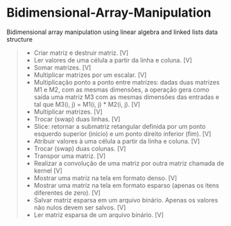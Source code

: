 # Bidimensional-Array-Manipulation
Bidimensional array manipulation using linear algebra and linked lists data structure

> - Criar matriz e destruir matriz. [V]
> - Ler valores de uma célula a partir da linha e coluna. [V]
> - Somar matrizes. [V]
> - Multiplicar matrizes por um escalar. [V]
> - Multiplicação ponto a ponto entre matrizes: dadas duas matrizes M1 e M2, com as mesmas dimensões, a operação gera como saída uma matriz M3 com as mesmas dimensões das entradas e tal que M3(i, j) = M1(i, j) * M2(i, j). [V]
> - Multiplicar matrizes. [V]
> - Trocar (swap) duas linhas. [V]
> - Slice: retornar a submatriz retangular definida por um ponto esquerdo superior (início) e um ponto direito inferior (fim). [V]
> - Atribuir valores à uma célula a partir da linha e coluna. [V]
> - Trocar (swap) duas colunas. [V]
> - Transpor uma matriz. [V]
> - Realizar a convolução de uma matriz por outra matriz chamada de kernel [V]
> - Mostrar uma matriz na tela em formato denso. [V]
> - Mostrar uma matriz na tela em formato esparso (apenas os itens diferentes de zero). [V]
> - Salvar matriz esparsa em um arquivo binário. Apenas os valores não nulos devem ser salvos. [V]
> - Ler matriz esparsa de um arquivo binário. [V]